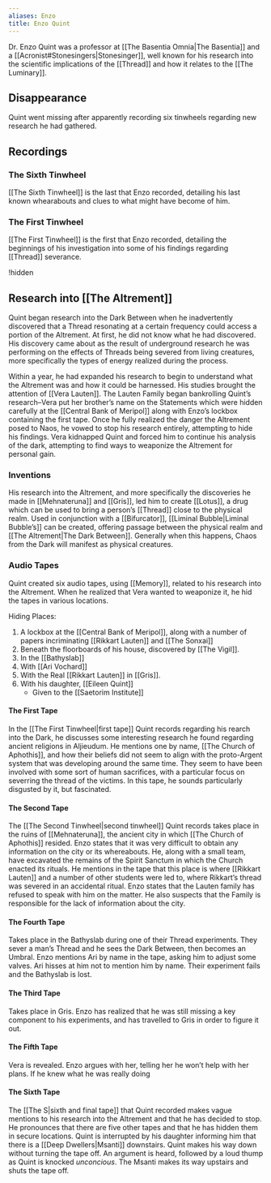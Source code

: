 ```yaml
---
aliases: Enzo
title: Enzo Quint
---
```


Dr. Enzo Quint was a professor at [[The Basentia Omnia|The Basentia]] and a [[Acronist#Stonesingers|Stonesinger]],  well known for his research into the scientific implications of the [[Thread]] and how it relates to the [[The Luminary]].

## Disappearance
Quint went missing after apparently recording six tinwheels regarding new research he had gathered.

## Recordings

### The Sixth Tinwheel

[[The Sixth Tinwheel]] is the last that Enzo recorded, detailing his last known whearabouts and clues to what might have become of him.

### The First Tinwheel

[[The First Tinwheel]] is the first that Enzo recorded, detailing the beginnings of his investigation into some of his findings regarding [[Thread]] severance.

!hidden

## Research into [[The Altrement]]

Quint began research into the Dark Between when he inadvertently discovered that a Thread resonating at a certain frequency could access a portion of the Altrement. At first, he did not know what he had discovered. His discovery came about as the result of underground research he was performing on the effects of Threads being severed from living creatures, more specifically the types of energy realized during the process.

Within a year, he had expanded his research to begin to understand what the Altrement was and how it could be harnessed. His studies brought the attention of [[Vera Lauten]]. The Lauten Family began bankrolling Quint’s research–Vera put her brother’s name on the Statements which were hidden carefully at the [[Central Bank of Meripol]] along with Enzo’s lockbox containing the first tape. Once he fully realized the danger the Altrement posed to Naos, he vowed to stop his research entirely, attempting to hide his findings. Vera kidnapped Quint and forced him to continue his analysis of the dark, attempting to find ways to weaponize the Altrement for personal gain.

### Inventions

His research into the Altrement, and more specifically the discoveries he made in [[Mehnateruna]] and [[Gris]], led him to create [[Lotus]], a drug which can be used to bring a person’s [[Thread]] close to the physical realm. Used in conjunction with a [[Bifurcator]], [[Liminal Bubble|Liminal Bubble’s]] can be created, offering passage between the physical realm and [[The Altrement|The Dark Between]]. Generally when this happens, Chaos from the Dark will manifest as physical creatures.

### Audio Tapes
Quint created six audio tapes, using [[Memory]], related to his research into the Altrement. When he realized that Vera wanted to weaponize it, he hid the tapes in various locations.

Hiding Places:
1. A lockbox at the [[Central Bank of Meripol]], along with a number of papers incriminating [[Rikkart Lauten]] and [[The Sonxai]]
2. Beneath the floorboards of his house, discovered by [[The Vigil]].
3. In the [[Bathyslab]]
4. With [[Ari Vochard]]
5. With the Real [[Rikkart Lauten]] in [[Gris]].
6. With his daughter, [[Eileen Quint]]
	- Given to the [[Saetorim Institute]]

#### The First Tape
In the [[The First Tinwheel|first tape]] Quint records regarding his rearch into the Dark, he discusses some interesting research he found regarding ancient religions in Aljieudum. He mentions one by name, [[The Church of Aphothis]], and how their beliefs did not seem to align with the proto-Argent system that was developing around the same time. They seem to have been involved with some sort of human sacrifices, with a particular focus on severring the thread of the victims. In this tape, he sounds particularly disgusted by it, but fascinated.

#### The Second Tape
The [[The Second Tinwheel|second tinwheel]] Quint records takes place in the ruins of [[Mehnateruna]], the ancient city in which [[The Church of Aphothis]] resided. Enzo states that it was very difficult to obtain any information on the city or its whereabouts. He, along with a small team, have excavated the remains of the Spirit Sanctum in which the Church enacted its rituals. He mentions in the tape that this place is where [[Rikkart Lauten]] and a number of other students were led to, where Rikkart’s thread was severed in an accidental ritual. Enzo states that the Lauten family has refused to speak with him on the matter. He also suspects that the Family is responsible for the lack of information about the city.

#### The Fourth Tape
Takes place in the Bathyslab during one of their Thread experiments. They sever a man’s Thread and he sees the Dark Between, then becomes an Umbral. Enzo mentions Ari by name in the tape, asking him to adjust some valves. Ari hisses at him not to mention him by name. Their experiment fails and the Bathyslab is lost.

#### The Third Tape
Takes place in Gris. Enzo has realized that he was still missing a key component to his experiments, and has travelled to Gris in order to figure it out. 

#### The Fifth Tape
Vera is revealed. Enzo argues with her, telling her he won’t help with her plans. If he knew what he was really doing

#### The Sixth Tape
The [[The S|sixth and final tape]] that Quint recorded makes vague mentions to his research into the Altrement and that he has decided to stop. He pronounces that there are five other tapes and that he has hidden them in secure locations. Quint is interrupted by his daughter informing him that there is a [[Deep Dwellers|Msanti]] downstairs. Quint makes his way down without turning the tape off. An argument is heard, followed by a loud thump as Quint is knocked *unconcious*. The Msanti makes its way upstairs and shuts the tape off.
